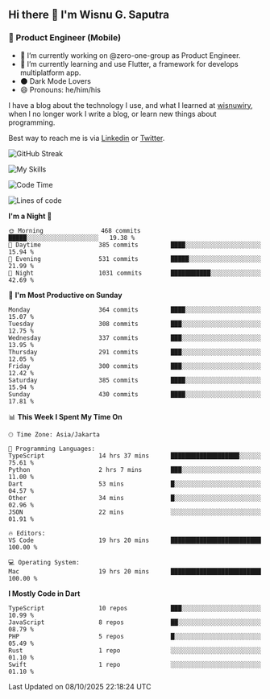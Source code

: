 ## Hi there 👋 I'm Wisnu G. Saputra

### :mobile_phone_off: Product Engineer (Mobile)

- 🔭 I’m currently working on @zero-one-group as Product Engineer.
- 🌱 I’m currently learning and use Flutter, a framework for develops multiplatform app.
- 🌑 Dark Mode Lovers
- 😄 Pronouns: he/him/his

I have a blog about the technology I use, and what I learned at [wisnuwiry](https://wisnuwiry.space/), when I no longer work I write a blog, or learn new things about programming.

Best way to reach me is via [Linkedin](https://www.linkedin.com/in/wisnu-saputra/) or [Twitter](https://twitter.com/wisnuwiry).

![GitHub Streak](https://streak-stats.demolab.com?user=wisnuwiry&theme=dark&hide_border=true)

![My Skills](https://skillicons.dev/icons?i=dart,flutter,kotlin,swift,go,js,css,neovim,git,linux&perline=5)

<!--START_SECTION:waka-->
![Code Time](http://img.shields.io/badge/Code%20Time-2%2C187%20hrs%2053%20mins-blue)

![Lines of code](https://img.shields.io/badge/From%20Hello%20World%20I%27ve%20Written-2.8%20million%20lines%20of%20code-blue)

**I'm a Night 🦉** 

```text
🌞 Morning                468 commits         █████░░░░░░░░░░░░░░░░░░░░   19.38 % 
🌆 Daytime                385 commits         ████░░░░░░░░░░░░░░░░░░░░░   15.94 % 
🌃 Evening                531 commits         █████░░░░░░░░░░░░░░░░░░░░   21.99 % 
🌙 Night                  1031 commits        ███████████░░░░░░░░░░░░░░   42.69 % 
```
📅 **I'm Most Productive on Sunday** 

```text
Monday                   364 commits         ████░░░░░░░░░░░░░░░░░░░░░   15.07 % 
Tuesday                  308 commits         ███░░░░░░░░░░░░░░░░░░░░░░   12.75 % 
Wednesday                337 commits         ███░░░░░░░░░░░░░░░░░░░░░░   13.95 % 
Thursday                 291 commits         ███░░░░░░░░░░░░░░░░░░░░░░   12.05 % 
Friday                   300 commits         ███░░░░░░░░░░░░░░░░░░░░░░   12.42 % 
Saturday                 385 commits         ████░░░░░░░░░░░░░░░░░░░░░   15.94 % 
Sunday                   430 commits         ████░░░░░░░░░░░░░░░░░░░░░   17.81 % 
```


📊 **This Week I Spent My Time On** 

```text
🕑︎ Time Zone: Asia/Jakarta

💬 Programming Languages: 
TypeScript               14 hrs 37 mins      ███████████████████░░░░░░   75.61 % 
Python                   2 hrs 7 mins        ███░░░░░░░░░░░░░░░░░░░░░░   11.00 % 
Dart                     53 mins             █░░░░░░░░░░░░░░░░░░░░░░░░   04.57 % 
Other                    34 mins             █░░░░░░░░░░░░░░░░░░░░░░░░   02.96 % 
JSON                     22 mins             ░░░░░░░░░░░░░░░░░░░░░░░░░   01.91 % 

🔥 Editors: 
VS Code                  19 hrs 20 mins      █████████████████████████   100.00 % 

💻 Operating System: 
Mac                      19 hrs 20 mins      █████████████████████████   100.00 % 
```

**I Mostly Code in Dart** 

```text
TypeScript               10 repos            ███░░░░░░░░░░░░░░░░░░░░░░   10.99 % 
JavaScript               8 repos             ██░░░░░░░░░░░░░░░░░░░░░░░   08.79 % 
PHP                      5 repos             █░░░░░░░░░░░░░░░░░░░░░░░░   05.49 % 
Rust                     1 repo              ░░░░░░░░░░░░░░░░░░░░░░░░░   01.10 % 
Swift                    1 repo              ░░░░░░░░░░░░░░░░░░░░░░░░░   01.10 % 
```




 Last Updated on 08/10/2025 22:18:24 UTC
<!--END_SECTION:waka-->

